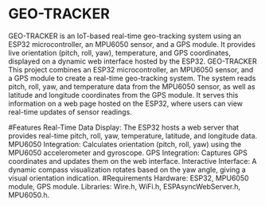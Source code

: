 # GEO-TRACKER
GEO-TRACKER is an IoT-based real-time geo-tracking system using an ESP32 microcontroller, an MPU6050 sensor, and a GPS module. It provides live orientation (pitch, roll, yaw), temperature, and GPS coordinates, displayed on a dynamic web interface hosted by the ESP32.
GEO-TRACKER
This project combines an ESP32 microcontroller, an MPU6050 sensor, and a GPS module to create a real-time geo-tracking system. The system reads pitch, roll, yaw, and temperature data from the MPU6050 sensor, as well as latitude and longitude coordinates from the GPS module. It serves this information on a web page hosted on the ESP32, where users can view real-time updates of sensor readings.

#Features
Real-Time Data Display: The ESP32 hosts a web server that provides real-time pitch, roll, yaw, temperature, latitude, and longitude data.
MPU6050 Integration: Calculates orientation (pitch, roll, yaw) using the MPU6050 accelerometer and gyroscope.
GPS Integration: Captures GPS coordinates and updates them on the web interface.
Interactive Interface: A dynamic compass visualization rotates based on the yaw angle, giving a visual orientation indication.
#Requirements
Hardware: ESP32, MPU6050 module, GPS module.
Libraries: Wire.h, WiFi.h, ESPAsyncWebServer.h, MPU6050.h.
